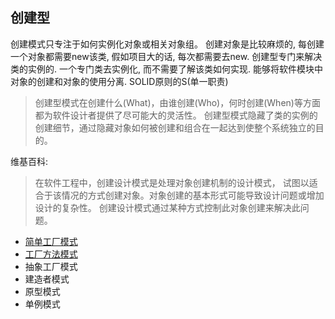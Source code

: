 ## 创建型
创建模式只专注于如何实例化对象或相关对象组。 创建对象是比较麻烦的, 每创建一个对象都需要new该类, 
假如项目大的话, 每次都需要去new. 创建型专门来解决类的实例的. 一个专门类去实例化, 
而不需要了解该类如何实现. 能够将软件模块中对象的创建和对象的使用分离.
SOLID原则的S(单一职责)

> 创建型模式在创建什么(What)，由谁创建(Who)，何时创建(When)等方面都为软件设计者提供了尽可能大的灵活性。
创建型模式隐藏了类的实例的创建细节，通过隐藏对象如何被创建和组合在一起达到使整个系统独立的目的。

维基百科:
> 在软件工程中，创建设计模式是处理对象创建机制的设计模式，
试图以适合于该情况的方式创建对象。对象创建的基本形式可能导致设计问题或增加设计的复杂性。
创建设计模式通过某种方式控制此对象创建来解决此问题。

- [简单工厂模式](https://github.com/uuk020/DesignPatterns/tree/master/Creational/SimpleFactory)
- [工厂方法模式](https://github.com/uuk020/DesignPatterns/tree/master/Creational/FactoryMethod)
- 抽象工厂模式
- 建造者模式
- 原型模式
- 单例模式